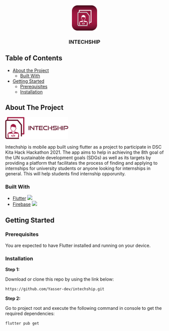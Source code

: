 <!--
repo name: intechsip
description: An internship listing app.
github name:  Yasser-dev
email: yehab2000@gmail.com
-->

<!-- PROJECT LOGO -->
<br />
<p align="center">
    <a href="LINK">
        <img src="assets/Appicon.png" alt="Logo" width="80" height="80">
    </a>
    <h3 align="center">INTECHSHIP</h3>
    
</p>

<!-- TABLE OF CONTENTS -->

## Table of Contents

- [About the Project](#about-the-project)
  - [Built With](#built-with)
- [Getting Started](#getting-started)
  - [Prerequisites](#prerequisites)
  - [Installation](#installation)

<!-- ABOUT THE PROJECT -->

## About The Project

<img src="assets/intechship_logo.png" alt="Logo" width="200" >

Intechship is mobile app built using flutter as a project to participate in DSC Kita Hack Hackathon 2021. The app aims to help in achieving the 8th goal of the UN sustainable development goals (SDGs) as well as its targets by providing a platform that facilitates the process of finding and applying to internships for university students or anyone looking for internships in general. This will help students find internship opporunity.

### Built With

- [Flutter](https://flutter.dev/) <img src="https://cdn.worldvectorlogo.com/logos/flutter-logo.svg" width="15px">
- [Firebase](https://firebase.google.com/) <img src="https://cdn.freebiesupply.com/logos/large/2x/firebase-1-logo-png-transparent.png" width="15px">

<!-- GETTING STARTED -->

## Getting Started

### Prerequisites

You are expected to have Flutter installed and running on your device.

### Installation

**Step 1:**

Download or clone this repo by using the link below:

```
https://github.com/Yasser-dev/intechship.git
```

**Step 2:**

Go to project root and execute the following command in console to get the required dependencies:

```
flutter pub get
```
